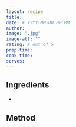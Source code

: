 ```yaml
---
layout: recipe
title:
date: # YYYY-MM-DD HH:MM
author:
image: ".jpg"
image-alt: ""
rating: # out of 5
prep-time:
cook-time:
serves:
---
```


## Ingredients
-

## Method
